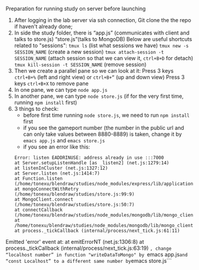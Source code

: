 Preparation for running study on server before launching
1. After logging in the lab server via ssh connection, Git clone the the repo if haven't already done;
2. In side the study folder, there is “app.js” (communicates with client and talks to store.js) “store.js”(talks to MongoDB)
Below are useful shortcuts related to "sessions":
    ```tmux ls``` (list what sessions we have)
    ```tmux new -s SESSION_NAME``` (create a new session)
    ```tmux attach-session -t SESSION_NAME``` (attach session so that we can view it, ```ctrl+B+D``` for detach)
    ```tmux kill-session -t SESSION_NAME``` (remove session)
3. Then we create a parallel pane so we can look at it:
    Press 3 keys ```ctrl+B+%``` (left and right view) or ```ctrl+B+”``` (up and down view)
    Press 3 keys ```ctrl+B+X``` to remove pane
4. In one pane, we can type ```node app.js```
5. In another pane, we can type ```node store.js``` (if for the very first time, running ```npm install``` first)
6. 3 things to check:
     -  before first time running ```node store.js```, we need to run ```npm install``` first
     - if you see the gameport number (the number in the public url and can only take values between 8880-8889) is taken, change it by ```emacs app.js``` and ```emacs store.js```
     -  if you see an error like this:
    ```
    Error: listen EADDRINUSE: address already in use :::7000
    at Server.setupListenHandle [as _listen2] (net.js:1279:14)
    at listenInCluster (net.js:1327:12)
    at Server.listen (net.js:1414:7)
    at Function.listen (/home/tonexu/blendraw/studies/node_modules/express/lib/application.js:618:24)
    at mongoConnectWithRetry (/home/tonexu/blendraw/studies/store.js:99:9)
    at MongoClient.connect (/home/tonexu/blendraw/studies/store.js:50:7)
    at connectCallback (/home/tonexu/blendraw/studies/node_modules/mongodb/lib/mongo_client.js:527:5)
    at /home/tonexu/blendraw/studies/node_modules/mongodb/lib/mongo_client.js:449:13
    at process._tickCallback (internal/process/next_tick.js:61:11)
Emitted 'error' event at:
    at emitErrorNT (net.js:1306:8)
    at process._tickCallback (internal/process/next_tick.js:63:19)
    ```,
    change “localhost number” in function "writeDataToMongo" by ```emacs app.js``` and “const Localhost” to a different same number by ```emacs store.js```
